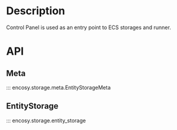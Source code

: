 # Description

Control Panel is used as an entry point to ECS storages and runner.

# API
## Meta

::: encosy.storage.meta.EntityStorageMeta

## EntityStorage

::: encosy.storage.entity_storage
